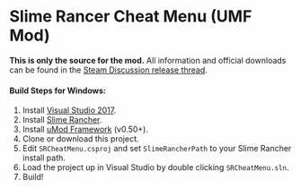# Slime Rancer Cheat Menu (UMF Mod)

**This is only the source for the mod.**
All information and official downloads can be found in the [Steam Discussion release thread](https://steamcommunity.com/app/433340/discussions/0/3397295779079958505/).

#### Build Steps for Windows:
1. Install [Visual Studio 2017](https://visualstudio.microsoft.com/downloads/).
2. Install [Slime Rancher](https://store.steampowered.com/app/433340/).
3. Install [uMod Framework](https://umodframework.com/download.html) (v0.50+).
4. Clone or download this project.
5. Edit `SRCheatMenu.csproj` and set `SlimeRancherPath` to your Slime Rancher install path.
6. Load the project up in Visual Studio by double clicking `SRCheatMenu.sln`.
7. Build!
